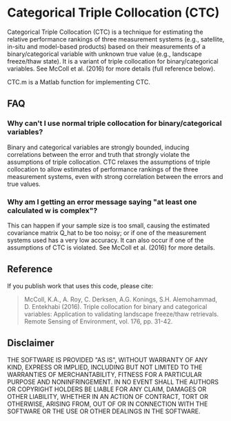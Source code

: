 Categorical Triple Collocation (CTC)
=================================

Categorical Triple Collocation (CTC) is a technique for estimating the relative performance rankings of three measurement systems (e.g., satellite, in-situ and model-based products) based on their measurements of a binary/categorical variable with unknown true value (e.g., landscape freeze/thaw state). It is a variant of triple collocation for binary/categorical variables. See McColl et al. (2016) for more details (full reference below).

CTC.m is a Matlab function for implementing CTC.

## FAQ
### Why can't I use normal triple collocation for binary/categorical variables?
Binary and categorical variables are strongly bounded, inducing correlations between the error and truth that strongly violate the assumptions of triple collocation. CTC relaxes the assumptions of triple collocation to allow estimates of performance rankings of the three measurement systems, even with strong correlation between the errors and true values.

### Why am I getting an error message saying "at least one calculated w is complex"?
This can happen if your sample size is too small, causing the estimated covariance matrix Q_hat to be too noisy; or if one of the measurement systems used has a very low accuracy. It can also occur if one of the assumptions of CTC is violated. See McColl et al. (2016) for more details.


## Reference
If you publish work that uses this code, please cite:
>McColl, K.A., A. Roy, C. Derksen, A.G. Konings, S.H. Alemohammad, D. Entekhabi (2016). Triple collocation for binary and categorical variables: Application to validating landscape freeze/thaw retrievals. Remote Sensing of Environment, vol. 176, pp. 31-42.

## Disclaimer
THE SOFTWARE IS PROVIDED "AS IS", WITHOUT WARRANTY OF ANY KIND, EXPRESS OR IMPLIED, INCLUDING BUT NOT LIMITED TO THE WARRANTIES OF MERCHANTABILITY, FITNESS FOR A PARTICULAR PURPOSE AND NONINFRINGEMENT. IN NO EVENT SHALL THE AUTHORS OR COPYRIGHT HOLDERS BE LIABLE FOR ANY CLAIM, DAMAGES OR OTHER LIABILITY, WHETHER IN AN ACTION OF CONTRACT, TORT OR OTHERWISE, ARISING FROM, OUT OF OR IN CONNECTION WITH THE SOFTWARE OR THE USE OR OTHER DEALINGS IN THE SOFTWARE.